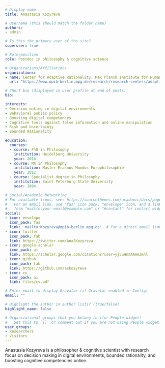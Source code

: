 ```yaml
---
# Display name
title: Anastasia Kozyreva

# Username (this should match the folder name)
authors:
- admin

# Is this the primary user of the site?
superuser: true

# Role/position
role: Postdoc in philosophy & cognitive science

# Organizations/Affiliations
organizations:
- name: Center for Adaptive Rationality, Max Planck Institute for Human Development
  url: "https://www.mpib-berlin.mpg.de/research/research-centers/adaptive-rationality"

# Short bio (displayed in user profile at end of posts)
bio: 

interests:
- Decision making in digital environments
- Behavioral public policy
- Boosting digital competences
- Cognitive tools against false information and online manipulation
- Risk and Uncertainty
- Bounded Rationality

education:
  courses:
  - course: PhD in Philosophy
    institution: Heidelberg University
    year: 2016
  - course: MA in Philosophy
    institution: Master Erasmus Mundus Europhilosophie
    year: 2012
  - course: Specialist degree in Philosophy
    institution: Saint Peterburg State University
    year: 2004

# Social/Academic Networking
# For available icons, see: https://sourcethemes.com/academic/docs/page-builder/#icons
#   For an email link, use "fas" icon pack, "envelope" icon, and a link in the
#   form "mailto:your-email@example.com" or "#contact" for contact widget.
social:
- icon: envelope
  icon_pack: fas
  link: 'mailto:Kozyreva@mpib-berlin.mpg.de'  # For a direct email link, use "mailto:test@example.org".
- icon: twitter
  icon_pack: fab
  link: https://twitter.com/AnaSKozyreva
- icon: google-scholar
  icon_pack: ai
  link: https://scholar.google.com/citations?user=yj5uHnAAAAAJ&hl
- icon: github
  icon_pack: fab
  link: https://github.com/askozyreva
- icon: cv
  icon_pack: ai
  link: files/cv.pdf

# Enter email to display Gravatar (if Gravatar enabled in Config)
email: ""

# Highlight the author in author lists? (true/false)
highlight_name: false

# Organizational groups that you belong to (for People widget)
#   Set this to `[]` or comment out if you are not using People widget.
user_groups:
- Researchers
- Visitors
---
```


Anastasia Kozyreva is a philosopher & cognitive scientist with research focus on decision making in digital environments, bounded rationality, and boosting cognitive competencies online.
